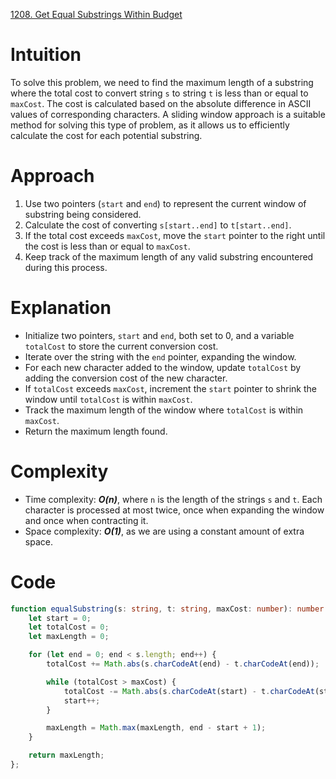 [1208. Get Equal Substrings Within Budget](https://leetcode.com/problems/get-equal-substrings-within-budget/)


# Intuition
To solve this problem, we need to find the maximum length of a substring where the total cost to convert string `s` to string `t` is less than or equal to `maxCost`. The cost is calculated based on the absolute difference in ASCII values of corresponding characters. A sliding window approach is a suitable method for solving this type of problem, as it allows us to efficiently calculate the cost for each potential substring.

# Approach
1. Use two pointers (`start` and `end`) to represent the current window of substring being considered.
2. Calculate the cost of converting `s[start..end]` to `t[start..end]`.
3. If the total cost exceeds `maxCost`, move the `start` pointer to the right until the cost is less than or equal to `maxCost`.
4. Keep track of the maximum length of any valid substring encountered during this process.

# Explanation
- Initialize two pointers, `start` and `end`, both set to 0, and a variable `totalCost` to store the current conversion cost.
- Iterate over the string with the `end` pointer, expanding the window.
- For each new character added to the window, update `totalCost` by adding the conversion cost of the new character.
- If `totalCost` exceeds `maxCost`, increment the `start` pointer to shrink the window until `totalCost` is within `maxCost`.
- Track the maximum length of the window where `totalCost` is within `maxCost`.
- Return the maximum length found.

# Complexity
- Time complexity: ***O(n)***, where `n` is the length of the strings `s` and `t`. Each character is processed at most twice, once when expanding the window and once when contracting it.
- Space complexity: ***O(1)***, as we are using a constant amount of extra space.

# Code
```TypeScript
function equalSubstring(s: string, t: string, maxCost: number): number {
    let start = 0;
    let totalCost = 0;
    let maxLength = 0;

    for (let end = 0; end < s.length; end++) {
        totalCost += Math.abs(s.charCodeAt(end) - t.charCodeAt(end));

        while (totalCost > maxCost) {
            totalCost -= Math.abs(s.charCodeAt(start) - t.charCodeAt(start));
            start++;
        }

        maxLength = Math.max(maxLength, end - start + 1);
    }

    return maxLength;
};

```
